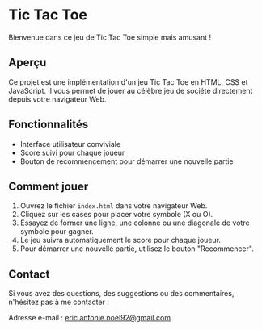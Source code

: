 # Tic Tac Toe

Bienvenue dans ce jeu de Tic Tac Toe simple mais amusant !

## Aperçu

Ce projet est une implémentation d'un jeu Tic Tac Toe en HTML, CSS et JavaScript. Il vous permet de jouer au célèbre jeu de société directement depuis votre navigateur Web.

## Fonctionnalités

- Interface utilisateur conviviale
- Score suivi pour chaque joueur
- Bouton de recommencement pour démarrer une nouvelle partie

## Comment jouer

1. Ouvrez le fichier `index.html` dans votre navigateur Web.
2. Cliquez sur les cases pour placer votre symbole (X ou O).
3. Essayez de former une ligne, une colonne ou une diagonale de votre symbole pour gagner.
4. Le jeu suivra automatiquement le score pour chaque joueur.
5. Pour démarrer une nouvelle partie, utilisez le bouton "Recommencer".

## Contact

Si vous avez des questions, des suggestions ou des commentaires, n'hésitez pas à me contacter :

Adresse e-mail : eric.antonie.noel92@gmail.com

